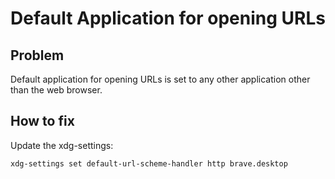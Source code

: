 # Default Application for opening URLs

## Problem
Default application for opening URLs is set to any other application other than the web browser.

## How to fix
Update the xdg-settings:

`xdg-settings set default-url-scheme-handler http brave.desktop`
